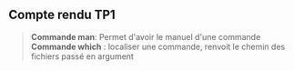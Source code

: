 Compte rendu TP1
---------------
> **Commande man**: Permet d'avoir le manuel d'une commande  
> **Commande which** : localiser une commande, renvoit le chemin des fichiers passé en argument
